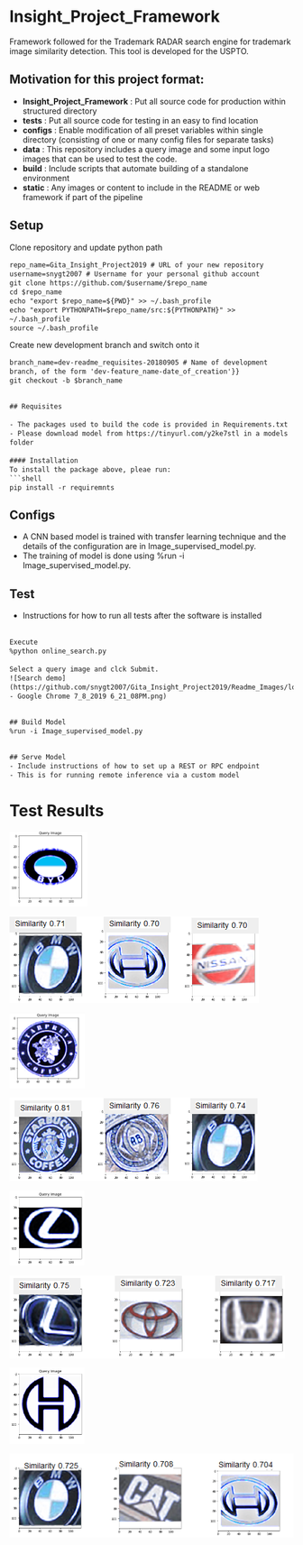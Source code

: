 # Insight_Project_Framework
Framework followed for the Trademark RADAR search engine for trademark image similarity detection.
This tool is developed for the USPTO.

## Motivation for this project format:
- **Insight_Project_Framework** : Put all source code for production within structured directory
- **tests** : Put all source code for testing in an easy to find location
- **configs** : Enable modification of all preset variables within single directory (consisting of one or many config files for separate tasks)
- **data** : This repository includes a query image and some input logo images that can be used to test the code.
- **build** : Include scripts that automate building of a standalone environment
- **static** : Any images or content to include in the README or web framework if part of the pipeline

## Setup
Clone repository and update python path
```
repo_name=Gita_Insight_Project2019 # URL of your new repository
username=snygt2007 # Username for your personal github account
git clone https://github.com/$username/$repo_name
cd $repo_name
echo "export $repo_name=${PWD}" >> ~/.bash_profile
echo "export PYTHONPATH=$repo_name/src:${PYTHONPATH}" >> ~/.bash_profile
source ~/.bash_profile
```
Create new development branch and switch onto it
```
branch_name=dev-readme_requisites-20180905 # Name of development branch, of the form 'dev-feature_name-date_of_creation'}}
git checkout -b $branch_name
```

```

## Requisites

- The packages used to build the code is provided in Requirements.txt
- Please download model from https://tinyurl.com/y2ke7stl in a models folder 

#### Installation
To install the package above, pleae run:
```shell
pip install -r requiremnts
```


## Configs
- A CNN based model is trained with transfer learning technique and the details of the configuration are in Image_supervised_model.py. 
- The training of model is done using %run -i Image_supervised_model.py. 


## Test
- Instructions for how to run all tests after the software is installed
```In jupyter notbook, we can pass the commands to run the code in the following manner.

Execute 
%python online_search.py

Select a query image and clck Submit.
![Search demo](https://github.com/snygt2007/Gita_Insight_Project2019/Readme_Images/localhost_5000 - Google Chrome 7_8_2019 6_21_08PM.png)
```
```

## Build Model
%run -i Image_supervised_model.py
```
```

## Serve Model
- Include instructions of how to set up a REST or RPC endpoint
- This is for running remote inference via a custom model
```
# Test Results

![Input Query Image 1](https://github.com/snygt2007/Gita_Insight_Project2019/blob/master/Readme_Images/BYD.png)

![Trademark RADAR output 1](https://github.com/snygt2007/Gita_Insight_Project2019/blob/master/Readme_Images/byd_results.png)



![Input Query Image 2](https://github.com/snygt2007/Gita_Insight_Project2019/blob/master/Readme_Images/starpreya.png)

![Trademark RADAR output 2](https://github.com/snygt2007/Gita_Insight_Project2019/blob/master/Readme_Images/starpreya_results.png)



![Input Query Image 3](https://github.com/snygt2007/Gita_Insight_Project2019/blob/master/Readme_Images/CAR_QUERY.png)

![Trademark RADAR output 3](https://github.com/snygt2007/Gita_Insight_Project2019/blob/master/Readme_Images/CAR_output.png)



![Input Query Image 4](https://github.com/snygt2007/Gita_Insight_Project2019/blob/master/Readme_Images/jwelery_logo.png)

![Trademark RADAR output 4](https://github.com/snygt2007/Gita_Insight_Project2019/blob/master/Readme_Images/JEWLERY_output.png)
